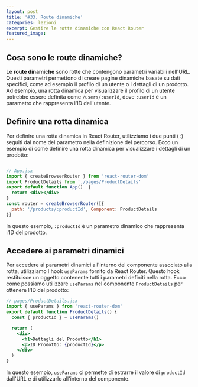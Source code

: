 ```yaml
---
layout: post
title: '#33. Route dinamiche'
categories: lezioni
excerpt: Gestire le rotte dinamiche con React Router
featured_image:
---
```


## Cosa sono le route dinamiche?

Le **route dinamiche** sono rotte che contengono parametri variabili nell'URL. Questi parametri permettono di creare pagine dinamiche basate su dati specifici, come ad esempio il profilo di un utente o i dettagli di un prodotto.
Ad esempio, una rotta dinamica per visualizzare il profilo di un utente potrebbe essere definita come `/users/:userId`, dove `:userId` è un parametro che rappresenta l'ID dell'utente.

## Definire una rotta dinamica

Per definire una rotta dinamica in React Router, utilizziamo i due punti (`:`) seguiti dal nome del parametro nella definizione del percorso.
Ecco un esempio di come definire una rotta dinamica per visualizzare i dettagli di un prodotto:

```jsx

// App.jsx
import { createBrowserRouter } from 'react-router-dom'
import ProductDetails from './pages/ProductDetails'
export default function App()  {
  return <div></div>
}
const router = createBrowserRouter([{
  path: '/products/:productId', Component: ProductDetails
}]
```

In questo esempio, `:productId` è un parametro dinamico che rappresenta l'ID del prodotto.

## Accedere ai parametri dinamici

Per accedere ai parametri dinamici all'interno del componente associato alla rotta, utilizziamo l'hook `useParams` fornito da React Router. Questo hook restituisce un oggetto contenente tutti i parametri definiti nella rotta.
Ecco come possiamo utilizzare `useParams` nel componente `ProductDetails` per ottenere l'ID del prodotto:

```jsx
// pages/ProductDetails.jsx
import { useParams } from 'react-router-dom'
export default function ProductDetails() {
  const { productId } = useParams()

  return (
    <div>
      <h1>Dettagli del Prodotto</h1>
      <p>ID Prodotto: {productId}</p>
    </div>
  )
}
```

In questo esempio, `useParams` ci permette di estrarre il valore di `productId` dall'URL e di utilizzarlo all'interno del componente.

